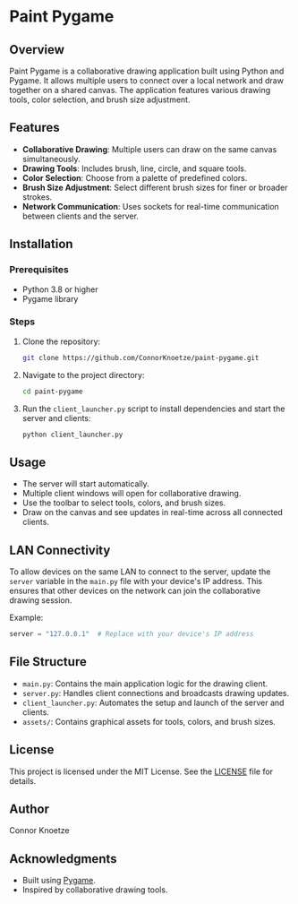 # Paint Pygame

## Overview
Paint Pygame is a collaborative drawing application built using Python and Pygame. It allows multiple users to connect over a local network and draw together on a shared canvas. The application features various drawing tools, color selection, and brush size adjustment.

## Features
- **Collaborative Drawing**: Multiple users can draw on the same canvas simultaneously.
- **Drawing Tools**: Includes brush, line, circle, and square tools.
- **Color Selection**: Choose from a palette of predefined colors.
- **Brush Size Adjustment**: Select different brush sizes for finer or broader strokes.
- **Network Communication**: Uses sockets for real-time communication between clients and the server.

## Installation
### Prerequisites
- Python 3.8 or higher
- Pygame library

### Steps
1. Clone the repository:
   ```bash
   git clone https://github.com/ConnorKnoetze/paint-pygame.git
   ```
2. Navigate to the project directory:
   ```bash
   cd paint-pygame
   ```
3. Run the `client_launcher.py` script to install dependencies and start the server and clients:
   ```bash
   python client_launcher.py
   ```

## Usage
- The server will start automatically.
- Multiple client windows will open for collaborative drawing.
- Use the toolbar to select tools, colors, and brush sizes.
- Draw on the canvas and see updates in real-time across all connected clients.

## LAN Connectivity
To allow devices on the same LAN to connect to the server, update the `server` variable in the `main.py` file with your device's IP address. This ensures that other devices on the network can join the collaborative drawing session.

Example:
```python
server = "127.0.0.1"  # Replace with your device's IP address
```

## File Structure
- `main.py`: Contains the main application logic for the drawing client.
- `server.py`: Handles client connections and broadcasts drawing updates.
- `client_launcher.py`: Automates the setup and launch of the server and clients.
- `assets/`: Contains graphical assets for tools, colors, and brush sizes.

## License
This project is licensed under the MIT License. See the [LICENSE](LICENSE) file for details.

## Author
Connor Knoetze

## Acknowledgments
- Built using [Pygame](https://www.pygame.org/).
- Inspired by collaborative drawing tools.
